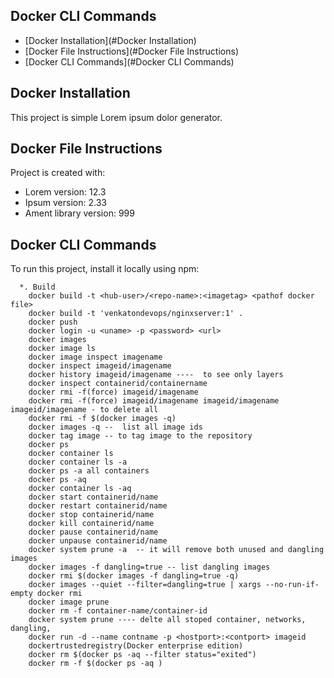 ## Docker CLI Commands
* [Docker Installation](#Docker Installation)
* [Docker File Instructions](#Docker File Instructions)
* [Docker CLI Commands](#Docker CLI Commands)

## Docker Installation
This project is simple Lorem ipsum dolor generator.
	
## Docker File Instructions
Project is created with:
* Lorem version: 12.3
* Ipsum version: 2.33
* Ament library version: 999
	
## Docker CLI Commands
To run this project, install it locally using npm:

```shell script
  *. Build
    docker build -t <hub-user>/<repo-name>:<imagetag> <pathof docker file>
    docker build -t 'venkatondevops/nginxserver:1' .
    docker push 
    docker login -u <uname> -p <password> <url>
    docker images
    docker image ls
    docker image inspect imagename
    docker inspect imageid/imagename
    docker history imageid/imagename ----  to see only layers
    docker inspect containerid/containername
    docker rmi -f(force) imageid/imagename
    docker rmi -f(force) imageid/imagename imageid/imagename imageid/imagename - to delete all
    docker rmi -f $(docker images -q)
    docker images -q --  list all image ids
    docker tag image -- to tag image to the repository
    docker ps
    docker container ls
    docker container ls -a
    docker ps -a all containers
    docker ps -aq
    docker container ls -aq
    docker start containerid/name
    docker restart containerid/name
    docker stop containerid/name
    docker kill containerid/name
    docker pause containerid/name
    docker unpause containerid/name
    docker system prune -a  -- it will remove both unused and dangling images
    docker images -f dangling=true -- list dangling images
    docker rmi $(docker images -f dangling=true -q)
    docker images --quiet --filter=dangling=true | xargs --no-run-if-empty docker rmi
    docker image prune 
    docker rm -f container-name/container-id
    docker system prune ---- delte all stoped container, networks, dangling,
    docker run -d --name contname -p <hostport>:<contport> imageid
    dockertrustedregistry(Docker enterprise edition)
    docker rm $(docker ps -aq --filter status="exited")
    docker rm -f $(docker ps -aq )

```
  

